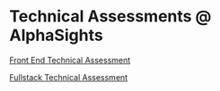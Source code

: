 # Technical Assessments @ AlphaSights

[Front End Technical Assessment](https://github.com/alphasights/tech-assessments/tree/front-end-technical-assessment)

[Fullstack Technical Assessment](https://github.com/alphasights/tech-assessments/tree/fullstack-technical-assessment)
